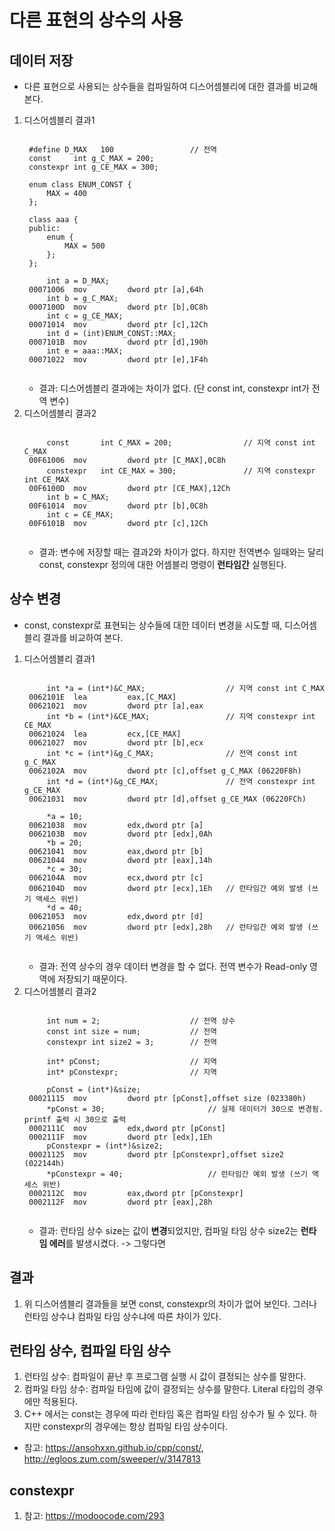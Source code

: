 # 다른 표현의 상수의 사용
## 데이터 저장
* 다른 표현으로 사용되는 상수들을 컴파일하여 디스어셈블리에 대한 결과를 비교해본다.
1. 디스어셈블리 결과1
    <pre><code>
    #define D_MAX   100                 // 전역
    const     int g_C_MAX = 200;  
    constexpr int g_CE_MAX = 300;

    enum class ENUM_CONST {
        MAX = 400
    };

    class aaa {
    public:
        enum {
            MAX = 500
        };
    };

        int a = D_MAX;
    00071006  mov         dword ptr [a],64h  
        int b = g_C_MAX;
    0007100D  mov         dword ptr [b],0C8h  
        int c = g_CE_MAX;
    00071014  mov         dword ptr [c],12Ch  
        int d = (int)ENUM_CONST::MAX;
    0007101B  mov         dword ptr [d],190h  
        int e = aaa::MAX;
    00071022  mov         dword ptr [e],1F4h  
    </pre></code>
    * 결과: 디스어셈블리 결과에는 차이가 없다. (단 const int, constexpr int가 전역 변수)
2. 디스어셈블리 결과2
    <pre><code>
        const       int C_MAX = 200;                // 지역 const int C_MAX
    00F61006  mov         dword ptr [C_MAX],0C8h  
        constexpr   int CE_MAX = 300;               // 지역 constexpr int CE_MAX
    00F6100D  mov         dword ptr [CE_MAX],12Ch  
        int b = C_MAX;
    00F61014  mov         dword ptr [b],0C8h  
        int c = CE_MAX;
    00F6101B  mov         dword ptr [c],12Ch
    </code></pre>
    * 결과: 변수에 저장할 때는 결과2와 차이가 없다. 하지만 전역변수 일때와는 달리 const, constexpr 정의에 대한 어셈블리 명령이 **런타임간** 실행된다.

## 상수 변경
* const, constexpr로 표현되는 상수들에 대한 데이터 변경을 시도할 때, 디스어셈블리 결과를 비교하여 본다.
1. 디스어셈블리 결과1
    <pre><code>
        int *a = (int*)&C_MAX;                  // 지역 const int C_MAX
    0062101E  lea         eax,[C_MAX]  
    00621021  mov         dword ptr [a],eax  
        int *b = (int*)&CE_MAX;                 // 지역 constexpr int CE_MAX
    00621024  lea         ecx,[CE_MAX]  
    00621027  mov         dword ptr [b],ecx  
        int *c = (int*)&g_C_MAX;                // 전역 const int g_C_MAX
    0062102A  mov         dword ptr [c],offset g_C_MAX (06220F8h)  
        int *d = (int*)&g_CE_MAX;               // 전역 constexpr int g_CE_MAX
    00621031  mov         dword ptr [d],offset g_CE_MAX (06220FCh)  

        *a = 10;
    00621038  mov         edx,dword ptr [a]  
    0062103B  mov         dword ptr [edx],0Ah  
        *b = 20;
    00621041  mov         eax,dword ptr [b]  
    00621044  mov         dword ptr [eax],14h  
        *c = 30;
    0062104A  mov         ecx,dword ptr [c]  
    0062104D  mov         dword ptr [ecx],1Eh   // 런타임간 예외 발생 (쓰기 액세스 위반)
        *d = 40;
    00621053  mov         edx,dword ptr [d]  
    00621056  mov         dword ptr [edx],28h   // 런타임간 예외 발생 (쓰기 액세스 위반)
    </code></pre>
    * 결과: 전역 상수의 경우 데이터 변경을 할 수 없다. 전역 변수가 Read-only 영역에 저장되기 때문이다.
2. 디스어셈블리 결과2
    <pre><code>
        int num = 2;                    // 전역 상수
        const int size = num;           // 전역
        constexpr int size2 = 3;        // 전역

        int* pConst;                    // 지역
        int* pConstexpr;                // 지역

        pConst = (int*)&size;
    00021115  mov         dword ptr [pConst],offset size (023380h)  
        *pConst = 30;                       // 실제 데이터가 30으로 변경됨. printf 출력 시 30으로 출력
    0002111C  mov         edx,dword ptr [pConst]  
    0002111F  mov         dword ptr [edx],1Eh  
        pConstexpr = (int*)&size2;
    00021125  mov         dword ptr [pConstexpr],offset size2 (022144h)  
        *pConstexpr = 40;                   // 런타임간 예외 발생 (쓰기 액세스 위반)
    0002112C  mov         eax,dword ptr [pConstexpr]  
    0002112F  mov         dword ptr [eax],28h
    </code></pre>
    * 결과: 런타임 상수 size는 값이 **변경**되었지만, 컴파일 타임 상수 size2는 **런타임 에러**를 발생시켰다. -> 그렇다면 

## 결과
1. 위 디스어셈블리 결과들을 보면 const, constexpr의 차이가 없어 보인다. 그러나 런타임 상수냐 컴파일 타임 상수냐에 따른 차이가 있다.

## 런타임 상수, 컴파일 타임 상수
1. 런타임 상수: 컴파일이 끝난 후 프로그램 실행 시 값이 결정되는 상수를 말한다.
2. 컴파일 타임 상수: 컴파일 타임에 값이 결정되는 상수를 말한다. Literal 타입의 경우에만 적용된다. 
3. C++ 에서는 const는 경우에 따라 런타임 혹은 컴파일 타임 상수가 될 수 있다. 하지만 constexpr의 경우에는 항상 컴파일 타임 상수이다.
* 참고: https://ansohxxn.github.io/cpp/const/, http://egloos.zum.com/sweeper/v/3147813

## constexpr
1. 참고: https://modoocode.com/293
